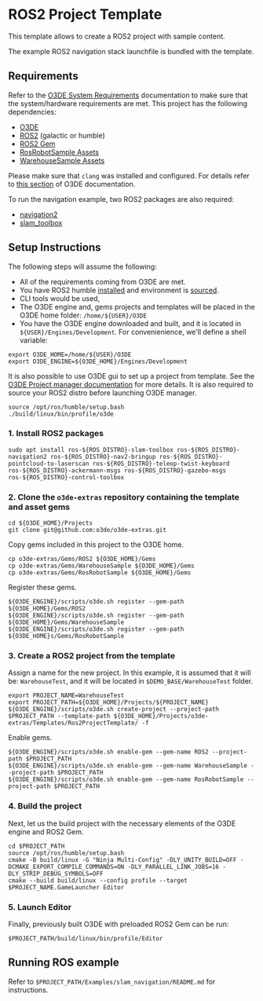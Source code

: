 # ROS2 Project Template

This template allows to create a ROS2 project with sample content. 

The example ROS2 navigation stack launchfile is bundled with the template.

## Requirements

Refer to the [O3DE System Requirements](https://www.o3de.org/docs/welcome-guide/requirements/) documentation to make sure that the system/hardware requirements are met. 
This project has the following dependencies:

- [O3DE](https://github.com/o3de/o3de)
- [ROS2](https://www.ros.org/) (galactic or humble)
- [ROS2 Gem](https://github.com/o3de/o3de-extras/tree/development/Gems/ROS2)
- [RosRobotSample Assets](https://github.com/o3de/o3de-extras/tree/development/Gems/RosRobotSample)
- [WarehouseSample Assets](https://github.com/o3de/o3de-extras/tree/development/Gems/WarehouseSample)

Please make sure that `clang` was installed and configured. For details refer to [this section](https://www.o3de.org/docs/welcome-guide/requirements/#linux) of O3DE documentation.

To run the navigation example, two ROS2 packages are also required:
- [navigation2](https://github.com/ros-planning/navigation2)
- [slam_toolbox](https://github.com/SteveMacenski/slam_toolbox)

## Setup Instructions

The following steps will assume the following:

- All of the requirements coming from O3DE are met.
- You have ROS2 humble [installed](https://docs.ros.org/en/humble/Installation.html) and environment is [sourced](https://docs.ros.org/en/humble/Tutorials/Beginner-CLI-Tools/Configuring-ROS2-Environment.html#source-the-setup-files).
- CLI tools would be used,
- The O3DE engine and, gems projects and templates will be placed in the O3DE home folder: `/home/${USER}/O3DE`
- You have the O3DE engine downloaded and built, and it is located in `${USER}/Engines/Development`. For convenienience, we'll define a shell variable:
```shell
export O3DE_HOME=/home/${USER}/O3DE
export O3DE_ENGINE=${O3DE_HOME}/Engines/Development
```

It is also possible to use O3DE gui to set up a project from template. See the [O3DE Project manager documentation](https://www.o3de.org/docs/user-guide/project-config/project-manager/) for more details. It is also required to source your ROS2 distro before launching O3DE manager.

```shell
source /opt/ros/humble/setup.bash
./build/linux/bin/profile/o3de
```

### 1. Install ROS2 packages

```shell
sudo apt install ros-${ROS_DISTRO}-slam-toolbox ros-${ROS_DISTRO}-navigation2 ros-${ROS_DISTRO}-nav2-bringup ros-${ROS_DISTRO}-pointcloud-to-laserscan ros-${ROS_DISTRO}-teleop-twist-keyboard ros-${ROS_DISTRO}-ackermann-msgs ros-${ROS_DISTRO}-gazebo-msgs ros-${ROS_DISTRO}-control-toolbox
```

### 2. Clone the `o3de-extras` repository containing the template and asset gems

```shell
cd ${O3DE_HOME}/Projects
git clone git@github.com:o3de/o3de-extras.git
```

Copy gems included in this project to the O3DE home.

```shell
cp o3de-extras/Gems/ROS2 ${O3DE_HOME}/Gems
cp o3de-extras/Gems/WarehouseSample ${O3DE_HOME}/Gems
cp o3de-extras/Gems/RosRobotSample ${O3DE_HOME}/Gems
```

Register these gems.

```shell
${O3DE_ENGINE}/scripts/o3de.sh register --gem-path ${O3DE_HOME}/Gems/ROS2
${O3DE_ENGINE}/scripts/o3de.sh register --gem-path ${O3DE_HOME}/Gems/WarehouseSample
${O3DE_ENGINE}/scripts/o3de.sh register --gem-path ${O3DE_HOME}s/Gems/RosRobotSample
```

### 3. Create a ROS2 project from the template

Assign a name for the new project. In this example, it is assumed that it will be: `WarehouseTest`, and it will be located in `$DEMO_BASE/WarehouseTest` folder. 

```shell
export PROJECT_NAME=WarehouseTest
export PROJECT_PATH=${O3DE_HOME}/Projects/${PROJECT_NAME}
${O3DE_ENGINE}/scripts/o3de.sh create-project --project-path $PROJECT_PATH --template-path ${O3DE_HOME}/Projects/o3de-extras/Templates/Ros2ProjectTemplate/ -f 
```

Enable gems.

```shell
${O3DE_ENGINE}/scripts/o3de.sh enable-gem --gem-name ROS2 --project-path $PROJECT_PATH
${O3DE_ENGINE}/scripts/o3de.sh enable-gem --gem-name WarehouseSample --project-path $PROJECT_PATH
${O3DE_ENGINE}/scripts/o3de.sh enable-gem --gem-name RosRobotSample --project-path $PROJECT_PATH
```

### 4. Build the project

Next, let us the build project with the necessary elements of the O3DE engine and ROS2 Gem.

```shell
cd $PROJECT_PATH
source /opt/ros/humble/setup.bash
cmake -B build/linux -G "Ninja Multi-Config" -DLY_UNITY_BUILD=OFF -DCMAKE_EXPORT_COMPILE_COMMANDS=ON -DLY_PARALLEL_LINK_JOBS=16 -DLY_STRIP_DEBUG_SYMBOLS=OFF
cmake --build build/linux --config profile --target $PROJECT_NAME.GameLauncher Editor
```

### 5. Launch Editor

Finally, previously built O3DE with preloaded ROS2 Gem can be run:

```shell
$PROJECT_PATH/build/linux/bin/profile/Editor
```

## Running ROS example

Refer to `$PROJECT_PATH/Examples/slam_navigation/README.md` for instructions.
